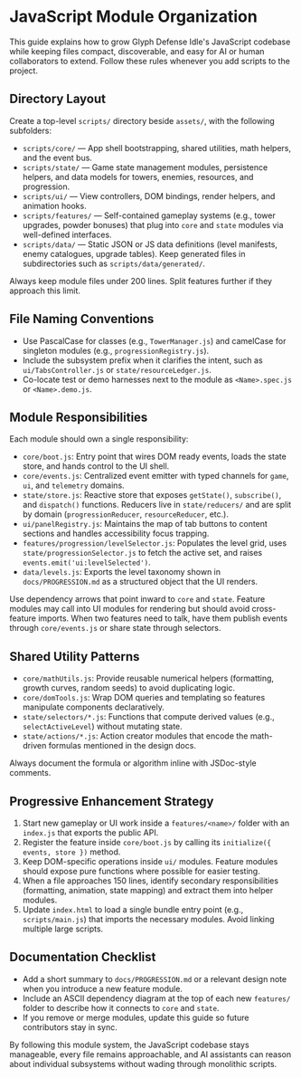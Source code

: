 # JavaScript Module Organization

This guide explains how to grow Glyph Defense Idle's JavaScript codebase while keeping
files compact, discoverable, and easy for AI or human collaborators to extend. Follow
these rules whenever you add scripts to the project.

## Directory Layout

Create a top-level `scripts/` directory beside `assets/`, with the following subfolders:

- `scripts/core/` — App shell bootstrapping, shared utilities, math helpers, and the
  event bus.
- `scripts/state/` — Game state management modules, persistence helpers, and data
  models for towers, enemies, resources, and progression.
- `scripts/ui/` — View controllers, DOM bindings, render helpers, and animation hooks.
- `scripts/features/` — Self-contained gameplay systems (e.g., tower upgrades,
  powder bonuses) that plug into `core` and `state` modules via well-defined
  interfaces.
- `scripts/data/` — Static JSON or JS data definitions (level manifests, enemy
  catalogues, upgrade tables). Keep generated files in subdirectories such as
  `scripts/data/generated/`.

Always keep module files under 200 lines. Split features further if they approach this
limit.

## File Naming Conventions

- Use PascalCase for classes (e.g., `TowerManager.js`) and camelCase for singleton
  modules (e.g., `progressionRegistry.js`).
- Include the subsystem prefix when it clarifies the intent, such as
  `ui/TabsController.js` or `state/resourceLedger.js`.
- Co-locate test or demo harnesses next to the module as `<Name>.spec.js` or
  `<Name>.demo.js`.

## Module Responsibilities

Each module should own a single responsibility:

- `core/boot.js`: Entry point that wires DOM ready events, loads the state store, and
  hands control to the UI shell.
- `core/events.js`: Centralized event emitter with typed channels for `game`, `ui`,
  and `telemetry` domains.
- `state/store.js`: Reactive store that exposes `getState()`, `subscribe()`, and
  `dispatch()` functions. Reducers live in `state/reducers/` and are split by domain
  (`progressionReducer`, `resourceReducer`, etc.).
- `ui/panelRegistry.js`: Maintains the map of tab buttons to content sections and
  handles accessibility focus trapping.
- `features/progression/levelSelector.js`: Populates the level grid, uses
  `state/progressionSelector.js` to fetch the active set, and raises `events.emit('ui:levelSelected')`.
- `data/levels.js`: Exports the level taxonomy shown in `docs/PROGRESSION.md` as a
  structured object that the UI renders.

Use dependency arrows that point inward to `core` and `state`. Feature modules may
call into UI modules for rendering but should avoid cross-feature imports. When two
features need to talk, have them publish events through `core/events.js` or share
state through selectors.

## Shared Utility Patterns

- `core/mathUtils.js`: Provide reusable numerical helpers (formatting, growth
  curves, random seeds) to avoid duplicating logic.
- `core/domTools.js`: Wrap DOM queries and templating so features manipulate
  components declaratively.
- `state/selectors/*.js`: Functions that compute derived values (e.g., `selectActiveLevel`) without mutating state.
- `state/actions/*.js`: Action creator modules that encode the math-driven formulas
  mentioned in the design docs.

Always document the formula or algorithm inline with JSDoc-style comments.

## Progressive Enhancement Strategy

1. Start new gameplay or UI work inside a `features/<name>/` folder with an
   `index.js` that exports the public API.
2. Register the feature inside `core/boot.js` by calling its `initialize({ events,
   store })` method.
3. Keep DOM-specific operations inside `ui/` modules. Feature modules should expose
   pure functions where possible for easier testing.
4. When a file approaches 150 lines, identify secondary responsibilities (formatting,
   animation, state mapping) and extract them into helper modules.
5. Update `index.html` to load a single bundle entry point (e.g., `scripts/main.js`)
   that imports the necessary modules. Avoid linking multiple large scripts.

## Documentation Checklist

- Add a short summary to `docs/PROGRESSION.md` or a relevant design note when you
  introduce a new feature module.
- Include an ASCII dependency diagram at the top of each new `features/` folder to
  describe how it connects to `core` and `state`.
- If you remove or merge modules, update this guide so future contributors stay in
  sync.

By following this module system, the JavaScript codebase stays manageable, every file
remains approachable, and AI assistants can reason about individual subsystems without
wading through monolithic scripts.
